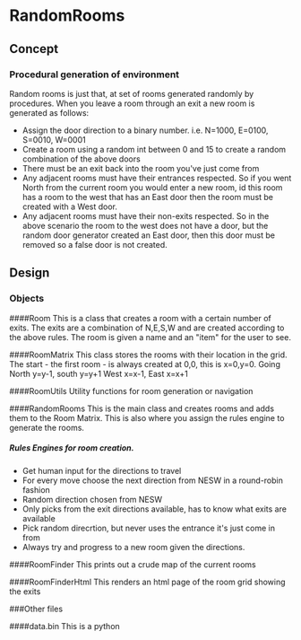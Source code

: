 # RandomRooms

## Concept
### Procedural generation of environment
Random rooms is just that, at set of rooms generated randomly by procedures.
When you leave a room through an exit a new room is generated as follows:

* Assign the door direction to a binary number. i.e. N=1000, E=0100, S=0010, W=0001
* Create a room using a random int between 0 and 15 to create a random combination of the above doors
* There must be an exit back into the room you've just come from
* Any adjacent rooms must have their entrances respected. So if you went North from the current room you would enter a new room, id this room has a room to the west that has an East door then the room must be created with a West door.
* Any adjacent rooms must have their non-exits respected. So in the above scenario the room to the west does not have a door, but the random door generator created an East door, then this door must be removed so a false door is not created.

## Design

### Objects

####Room
This is a class that creates a room with a certain number of exits.
The exits are a combination of N,E,S,W and are created according to the above rules.
The room is given a name and an "item" for the user to see.

####RoomMatrix
This class stores the rooms with their location in the grid. The start - the first room - is always created at 0,0, this is x=0,y=0.
Going North y=y-1, south y=y+1
West x=x-1, East x=x+1

####RoomUtils
Utility functions for room generation or navigation

####RandomRooms
This is the main class and creates rooms and adds them to the Room Matrix. This is also where you assign the rules engine to generate the rooms.
##### Rules Engines for room creation.
* Get human input for the directions to travel
* For every move choose the next direction from NESW in a round-robin fashion
* Random direction chosen from NESW
* Only picks from the exit directions available, has to know what exits are available
* Pick random direcrtion, but never uses the entrance it's just come in from
* Always try and progress to a new room given the directions.

####RoomFinder
This prints out a crude map of the current rooms

####RoomFinderHtml
This renders an html page of the room grid showing the exits

###Other files

####data.bin
This is a python